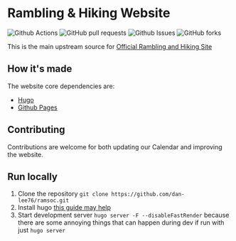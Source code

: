 # Rambling & Hiking Website
![Github Actions](https://img.shields.io/github/actions/workflow/status/dan-lee76/ramsoc/hugo.yml?branch=master&style=for-the-badge) ![GitHub pull requests](https://img.shields.io/github/issues-pr/dan-lee76/ramsoc?style=for-the-badge) ![Github Issues](https://img.shields.io/github/issues/dan-lee76/ramsoc?style=for-the-badge) ![GitHub forks](https://img.shields.io/github/forks/dan-lee76/ramsoc?style=for-the-badge)

This is the main upstream source for [Official Rambling and Hiking Site](https://github.com/UoN-Rambling-Hiking/RamblingHikingWebsite)

## How it's made
The website core dependencies are:
 * [Hugo](https://gohugo.io)
 * [Github Pages](https://pages.github.com)

## Contributing
Contributions are welcome for both updating our Calendar and improving the website.

## Run locally
1. Clone the repository `git clone https://github.com/dan-lee76/ramsoc.git`
2. Install hugo [this guide may help](https://gohugo.io/getting-started/quick-start/#step-1-install-hugo)
3. Start development server `hugo server -F --disableFastRender` because there are some annoying things that can happen during dev if run with just `hugo server`
